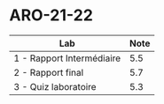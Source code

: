 # ARO-21-22

| Lab                       | Note |
|---------------------------|------|
| 1 - Rapport Intermédiaire | 5.5  |
| 2 - Rapport final         | 5.7  |
| 3 - Quiz laboratoire      | 5.3  |
